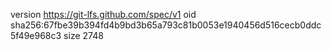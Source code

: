 version https://git-lfs.github.com/spec/v1
oid sha256:67fbe39b394fd4b9bd3b65a793c81b0053e1940456d516cecb0ddc5f49e968c3
size 2748
